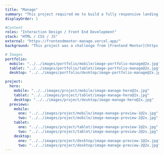 ```yaml
---
title: "Manage"
summary: "This project required me to build a fully responsive landing page to the designs provided. From the design specs it seemed the carousel was only needed on small screens. I made this happen, but only on page load. As a result, the page responds fine moving from large to small screens, as the content is visible, but not the other way around. I didn't enjoy coding this aspect of the challenge."
displayOrder: 1

#Content
roles: "Interaction Design / Front End Development"
stack: "HTML / CSS / JS"
external: "https://frontendmentor-manage.vercel.app/"
background: "This project was a challenge from [Frontend Mentor](https://www.frontendmentor.io). The carousel is problematic. It's not accessible, and the buttons for changing the image shown are too small. This is in line with the design. I used [Siema](https://github.com/pawelgrzybek/siema) for the carousel. But even the creator notes 'I consider carousels as an anti-pattern and I would suggest you to find a better UI pattern than carousel for your current project.' I would agree. "

# Images
portfolio:
  mobile: "../../images/portfolio/mobile/image-portfolio-manage@2x.jpg"
  tablet: "../../images/portfolio/tablet/image-portfolio-manage@2x.jpg"
  desktop: "../../images/portfolio/desktop/image-portfolio-manage@2x.jpg"

project:
  hero:
    mobile: "../../images/project/mobile/image-manage-hero@2x.jpg"
    tablet: "../../images/project/tablet/image-manage-hero@2x.jpg"
    desktop: "../../images/project/desktop/image-manage-hero@2x.jpg"
  previews:
    mobile:
      one: "../../images/project/mobile/image-manage-preview-1@2x.jpg"
      two: "../../images/project/mobile/image-manage-preview-2@2x.jpg"
    tablet:
      one: "../../images/project/tablet/image-manage-preview-1@2x.jpg"
      two: "../../images/project/tablet/image-manage-preview-2@2x.jpg"
    desktop:
      one: "../../images/project/desktop/image-manage-preview-1@2x.jpg"
      two: "../../images/project/desktop/image-manage-preview-2@2x.jpg"
---
```

